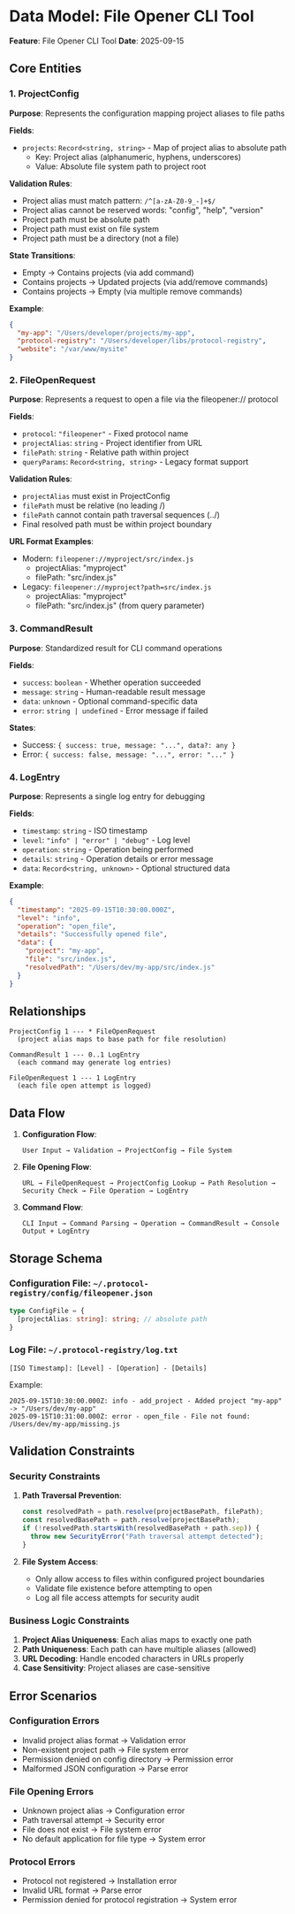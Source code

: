 # Data Model: File Opener CLI Tool

**Feature**: File Opener CLI Tool
**Date**: 2025-09-15

## Core Entities

### 1. ProjectConfig
**Purpose**: Represents the configuration mapping project aliases to file paths

**Fields**:
- `projects`: `Record<string, string>` - Map of project alias to absolute path
  - Key: Project alias (alphanumeric, hyphens, underscores)
  - Value: Absolute file system path to project root

**Validation Rules**:
- Project alias must match pattern: `/^[a-zA-Z0-9_-]+$/`
- Project alias cannot be reserved words: "config", "help", "version"
- Project path must be absolute path
- Project path must exist on file system
- Project path must be a directory (not a file)

**State Transitions**:
- Empty → Contains projects (via add command)
- Contains projects → Updated projects (via add/remove commands)
- Contains projects → Empty (via multiple remove commands)

**Example**:
```json
{
  "my-app": "/Users/developer/projects/my-app",
  "protocol-registry": "/Users/developer/libs/protocol-registry",
  "website": "/var/www/mysite"
}
```

### 2. FileOpenRequest
**Purpose**: Represents a request to open a file via the fileopener:// protocol

**Fields**:
- `protocol`: `"fileopener"` - Fixed protocol name
- `projectAlias`: `string` - Project identifier from URL
- `filePath`: `string` - Relative path within project
- `queryParams`: `Record<string, string>` - Legacy format support

**Validation Rules**:
- `projectAlias` must exist in ProjectConfig
- `filePath` must be relative (no leading /)
- `filePath` cannot contain path traversal sequences (../)
- Final resolved path must be within project boundary

**URL Format Examples**:
- Modern: `fileopener://myproject/src/index.js`
  - projectAlias: "myproject"
  - filePath: "src/index.js"
- Legacy: `fileopener://myproject?path=src/index.js`
  - projectAlias: "myproject"
  - filePath: "src/index.js" (from query parameter)

### 3. CommandResult
**Purpose**: Standardized result for CLI command operations

**Fields**:
- `success`: `boolean` - Whether operation succeeded
- `message`: `string` - Human-readable result message
- `data`: `unknown` - Optional command-specific data
- `error`: `string | undefined` - Error message if failed

**States**:
- Success: `{ success: true, message: "...", data?: any }`
- Error: `{ success: false, message: "...", error: "..." }`

### 4. LogEntry
**Purpose**: Represents a single log entry for debugging

**Fields**:
- `timestamp`: `string` - ISO timestamp
- `level`: `"info" | "error" | "debug"` - Log level
- `operation`: `string` - Operation being performed
- `details`: `string` - Operation details or error message
- `data`: `Record<string, unknown>` - Optional structured data

**Example**:
```json
{
  "timestamp": "2025-09-15T10:30:00.000Z",
  "level": "info",
  "operation": "open_file",
  "details": "Successfully opened file",
  "data": {
    "project": "my-app",
    "file": "src/index.js",
    "resolvedPath": "/Users/dev/my-app/src/index.js"
  }
}
```

## Relationships

```
ProjectConfig 1 --- * FileOpenRequest
  (project alias maps to base path for file resolution)

CommandResult 1 --- 0..1 LogEntry
  (each command may generate log entries)

FileOpenRequest 1 --- 1 LogEntry
  (each file open attempt is logged)
```

## Data Flow

1. **Configuration Flow**:
   ```
   User Input → Validation → ProjectConfig → File System
   ```

2. **File Opening Flow**:
   ```
   URL → FileOpenRequest → ProjectConfig Lookup → Path Resolution → Security Check → File Operation → LogEntry
   ```

3. **Command Flow**:
   ```
   CLI Input → Command Parsing → Operation → CommandResult → Console Output + LogEntry
   ```

## Storage Schema

### Configuration File: `~/.protocol-registry/config/fileopener.json`
```typescript
type ConfigFile = {
  [projectAlias: string]: string; // absolute path
}
```

### Log File: `~/.protocol-registry/log.txt`
```
[ISO Timestamp]: [Level] - [Operation] - [Details]
```

Example:
```
2025-09-15T10:30:00.000Z: info - add_project - Added project "my-app" -> "/Users/dev/my-app"
2025-09-15T10:31:00.000Z: error - open_file - File not found: /Users/dev/my-app/missing.js
```

## Validation Constraints

### Security Constraints
1. **Path Traversal Prevention**:
   ```typescript
   const resolvedPath = path.resolve(projectBasePath, filePath);
   const resolvedBasePath = path.resolve(projectBasePath);
   if (!resolvedPath.startsWith(resolvedBasePath + path.sep)) {
     throw new SecurityError("Path traversal attempt detected");
   }
   ```

2. **File System Access**:
   - Only allow access to files within configured project boundaries
   - Validate file existence before attempting to open
   - Log all file access attempts for security audit

### Business Logic Constraints
1. **Project Alias Uniqueness**: Each alias maps to exactly one path
2. **Path Uniqueness**: Each path can have multiple aliases (allowed)
3. **URL Decoding**: Handle encoded characters in URLs properly
4. **Case Sensitivity**: Project aliases are case-sensitive

## Error Scenarios

### Configuration Errors
- Invalid project alias format → Validation error
- Non-existent project path → File system error
- Permission denied on config directory → Permission error
- Malformed JSON configuration → Parse error

### File Opening Errors
- Unknown project alias → Configuration error
- Path traversal attempt → Security error
- File does not exist → File system error
- No default application for file type → System error

### Protocol Errors
- Protocol not registered → Installation error
- Invalid URL format → Parse error
- Permission denied for protocol registration → System error
